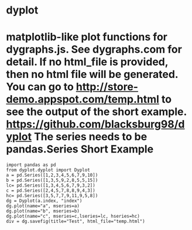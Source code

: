 dyplot
======
matplotlib-like plot functions for dygraphs.js. See dygraphs.com for detail.
If no html_file is provided, then no html file will be generated.
You can go to http://store-demo.appspot.com/temp.html to see the output of 
the short example.
https://github.com/blacksburg98/dyplot
The series needs to be pandas.Series
Short Example
=====
    import pandas as pd
    from dyplot.dyplot import Dyplot
    a = pd.Series([1,2,3,4,5,6,7,9,10])
    b = pd.Series([1,3,5,9,2,8,5,5,15])
    lc= pd.Series([1,3,4,5,6,7,9,3,2])
    c = pd.Series([2,4,5,7,8,8,9,4,3])
    hc= pd.Series([3,5,7,7,9,11,9,5,8])
    dg = Dyplot(a.index, "index")
    dg.plot(name="a", mseries=a)
    dg.plot(name="b", mseries=b)
    dg.plot(name="c", mseries=c,lseries=lc, hseries=hc)
    div = dg.savefig(title="Test", html_file="temp.html")

